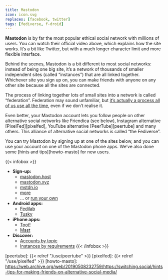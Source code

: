 ```yaml
---
title: Mastodon
icon: icon.svg
replaces: [facebook, twitter]
tags: [fediverse, f-droid]
---
```


**Mastodon** is by far the most popular ethical social network with millions of users. You can watch their official video above, which explains how the site works. It’s a bit like Twitter, but with a much longer character limit and more flexible interface.

Behind the scenes, Mastodon is a bit different to most social networks: instead of being one big site, it’s a network of thousands of smaller independent sites (called “instances”) that are all linked together. Whichever site you sign up on, you can make friends with anyone on any other site because all the sites are connected.

The process of linking together lots of small sites into a network is called “federation”. Federation may sound unfamiliar, but [it’s actually a process all of us use all the time][federation], even if we don’t realise it.

Even better, your Mastodon account lets you follow people on other alternative social networks like Friendica (see below), Instagram alternative [PixelFed][pixelfed], YouTube alternative [PeerTube][peertube] and many others. This alliance of alternative social networks is called “the Fediverse”.

You can try Mastodon by signing up at one of the sites below, and you can use your account on one of the Mastodon phone apps. We’ve also done some [hints and tips][howto-masto] for new users.

{{< infobox >}}
- **Sign-up:** 
    - [mastodon.host](https://mastodon.host)
    - [mastodon.xyz](https://mastodon.xyz/)
    - [mstdn.io](https://mstdn.io)
    - [more](https://joinmastodon.org/#getting-started)
    - ... or [run your own](https://masto.host)
- **Android apps:** 
    - [Fedilab](https://fedilab.app/)
    - [Tusky](https://tusky.app/)
- **iPhone apps:** 
    - [Toot!](https://itunes.apple.com/app/toot/id1229021451/)
    - [Mast](https://itunes.apple.com/app/mast/id1437429129)
- **Discover:** 
    - [Accounts by topic](https://communitywiki.org/trunk/)
    - [Instances by requirements](https://instances.social)
{{< /infobox >}}

[federation]: https://web.archive.org/web/20190508232759/https://switching.social/federated-sites/
[peertube]: {{< relref "/use/peertube" >}}
[pixelfed]: {{< relref "/use/pixelfed" >}}
[howto-masto]: https://web.archive.org/web/20190508232759/https://switching.social/hints-tips-for-making-friends-on-alternative-social-media/
